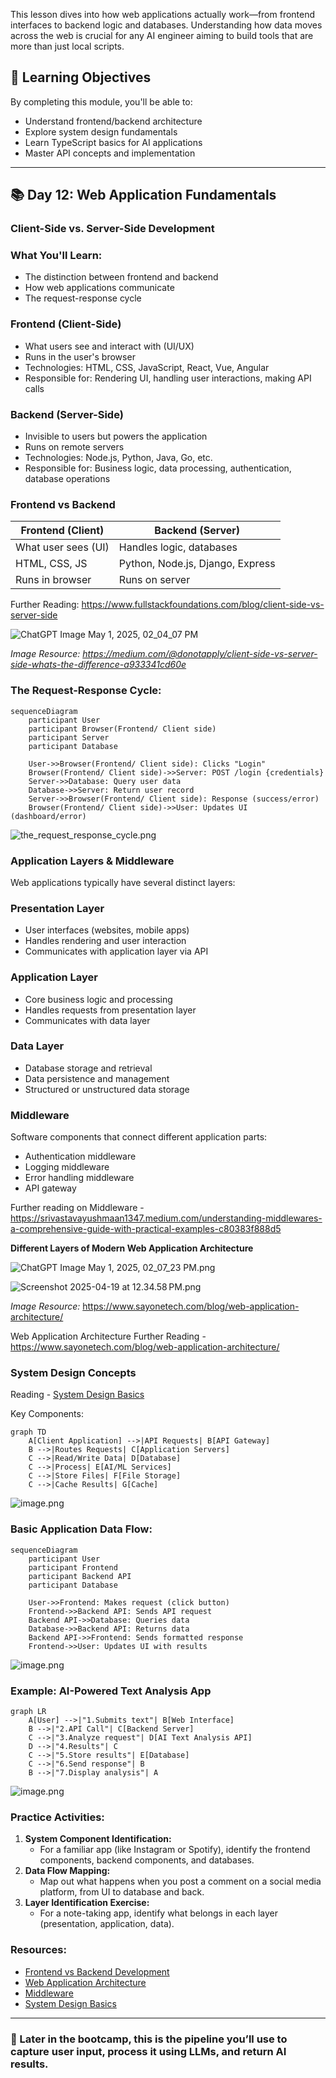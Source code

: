 This lesson dives into how web applications actually work—from frontend interfaces to backend logic and databases. Understanding how data moves across the web is crucial for any AI engineer aiming to build tools that are more than just local scripts. 

## 🎯 Learning Objectives

By completing this module, you'll be able to:

- Understand frontend/backend architecture
- Explore system design fundamentals
- Learn TypeScript basics for AI applications
- Master API concepts and implementation

---

## 📚 Day 12: Web Application Fundamentals

### Client-Side vs. Server-Side Development

### What You'll Learn:

- The distinction between frontend and backend
- How web applications communicate
- The request-response cycle

### Frontend (Client-Side)

- What users see and interact with (UI/UX)
- Runs in the user's browser
- Technologies: HTML, CSS, JavaScript, React, Vue, Angular
- Responsible for: Rendering UI, handling user interactions, making API calls

### Backend (Server-Side)

- Invisible to users but powers the application
- Runs on remote servers
- Technologies: Node.js, Python, Java, Go, etc.
- Responsible for: Business logic, data processing, authentication, database operations

### Frontend vs Backend

| Frontend (Client) | Backend (Server) |
| --- | --- |
| What user sees (UI) | Handles logic, databases |
| HTML, CSS, JS | Python, Node.js, Django, Express |
| Runs in browser | Runs on server |

Further Reading: https://www.fullstackfoundations.com/blog/client-side-vs-server-side

![ChatGPT Image May 1, 2025, 02_04_07 PM](https://github.com/user-attachments/assets/d4755402-bd4e-44c2-841c-95b0df007513)

*Image Resource: https://medium.com/@donotapply/client-side-vs-server-side-whats-the-difference-a933341cd60e*

### The Request-Response Cycle:

```mermaid
sequenceDiagram
    participant User
    participant Browser(Frontend/ Client side)
    participant Server
    participant Database

    User->>Browser(Frontend/ Client side): Clicks "Login"
    Browser(Frontend/ Client side)->>Server: POST /login {credentials}
    Server->>Database: Query user data
    Database->>Server: Return user record
    Server->>Browser(Frontend/ Client side): Response (success/error)
    Browser(Frontend/ Client side)->>User: Updates UI (dashboard/error)

```

![the_request_response_cycle.png](attachment:76752f86-a2b3-49f0-8f04-e47b82facc6c:25786552-348f-4832-91be-05ba41c46c63.png)

### Application Layers & Middleware

Web applications typically have several distinct layers:

### Presentation Layer

- User interfaces (websites, mobile apps)
- Handles rendering and user interaction
- Communicates with application layer via API

### Application Layer

- Core business logic and processing
- Handles requests from presentation layer
- Communicates with data layer

### Data Layer

- Database storage and retrieval
- Data persistence and management
- Structured or unstructured data storage

### Middleware

Software components that connect different application parts:

- Authentication middleware
- Logging middleware
- Error handling middleware
- API gateway

Further reading on Middleware - https://srivastavayushmaan1347.medium.com/understanding-middlewares-a-comprehensive-guide-with-practical-examples-c80383f888d5

**Different Layers of Modern Web Application Architecture**

![ChatGPT Image May 1, 2025, 02_07_23 PM.png](attachment:b35f582b-586d-47aa-b59d-61daefd9b5a1:ChatGPT_Image_May_1_2025_02_07_23_PM.png)

![Screenshot 2025-04-19 at 12.34.58 PM.png](attachment:38caae34-cd8c-4465-ac13-d633ff54a098:Screenshot_2025-04-19_at_12.34.58_PM.png)

*Image Resource:* https://www.sayonetech.com/blog/web-application-architecture/

Web Application Architecture Further Reading - https://www.sayonetech.com/blog/web-application-architecture/

### System Design Concepts

Reading - [System Design Basics](https://dev.to/kaustubhyerkade/system-design-fundamentals-a-complete-guide-for-beginners-3n95)

Key Components:

```mermaid
graph TD
    A[Client Application] -->|API Requests| B[API Gateway]
    B -->|Routes Requests| C[Application Servers]
    C -->|Read/Write Data| D[Database]
    C -->|Process| E[AI/ML Services]
    C -->|Store Files| F[File Storage]
    C -->|Cache Results| G[Cache]

```

![image.png](attachment:88614462-e72d-40d7-bf8b-6555d2384d32:image.png)

### Basic Application Data Flow:

```mermaid
sequenceDiagram
    participant User
    participant Frontend
    participant Backend API
    participant Database

    User->>Frontend: Makes request (click button)
    Frontend->>Backend API: Sends API request
    Backend API->>Database: Queries data
    Database->>Backend API: Returns data
    Backend API->>Frontend: Sends formatted response
    Frontend->>User: Updates UI with results

```

![image.png](attachment:c5a4c985-665b-4bf5-b7b7-6be15313fc9f:image.png)

### Example: AI-Powered Text Analysis App

```mermaid
graph LR
    A[User] -->|"1.Submits text"| B[Web Interface]
    B -->|"2.API Call"| C[Backend Server]
    C -->|"3.Analyze request"| D[AI Text Analysis API]
    D -->|"4.Results"| C
    C -->|"5.Store results"| E[Database]
    C -->|"6.Send response"| B
    B -->|"7.Display analysis"| A

```

![image.png](attachment:4c1a2b41-d8e5-4239-996c-40a045132ad7:image.png)

### Practice Activities:

1. **System Component Identification:**
    - For a familiar app (like Instagram or Spotify), identify the frontend components, backend components, and databases.
2. **Data Flow Mapping:**
    - Map out what happens when you post a comment on a social media platform, from UI to database and back.
3. **Layer Identification Exercise:**
    - For a note-taking app, identify what belongs in each layer (presentation, application, data).

### Resources:

- [Frontend vs Backend Development](https://www.fullstackfoundations.com/blog/client-side-vs-server-side)
- [Web Application Architecture](https://www.sayonetech.com/blog/web-application-architecture/)
- [Middleware](https://srivastavayushmaan1347.medium.com/understanding-middlewares-a-comprehensive-guide-with-practical-examples-c80383f888d5)
- [System Design Basics](https://dev.to/kaustubhyerkade/system-design-fundamentals-a-complete-guide-for-beginners-3n95)

---

### 🚀 Later in the bootcamp, this is the pipeline you’ll use to capture user input, process it using LLMs, and return AI results.
